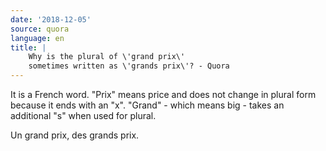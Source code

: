 ```yaml
---
date: '2018-12-05'
source: quora
language: en
title: |
    Why is the plural of \'grand prix\'
    sometimes written as \'grands prix\'? - Quora
---
```


It is a French word. "Prix" means price and does not change in plural
form because it ends with an "x". "Grand" - which means big - takes an
additional "s" when used for plural.

Un grand prix, des grands prix.
